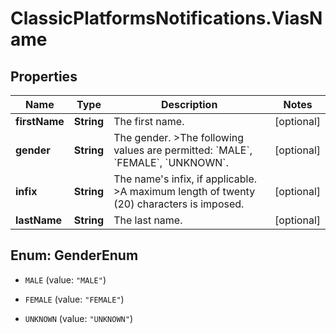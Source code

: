 # ClassicPlatformsNotifications.ViasName

## Properties

Name | Type | Description | Notes
------------ | ------------- | ------------- | -------------
**firstName** | **String** | The first name. | [optional] 
**gender** | **String** | The gender. &gt;The following values are permitted: &#x60;MALE&#x60;, &#x60;FEMALE&#x60;, &#x60;UNKNOWN&#x60;. | [optional] 
**infix** | **String** | The name&#39;s infix, if applicable. &gt;A maximum length of twenty (20) characters is imposed. | [optional] 
**lastName** | **String** | The last name. | [optional] 



## Enum: GenderEnum


* `MALE` (value: `"MALE"`)

* `FEMALE` (value: `"FEMALE"`)

* `UNKNOWN` (value: `"UNKNOWN"`)




